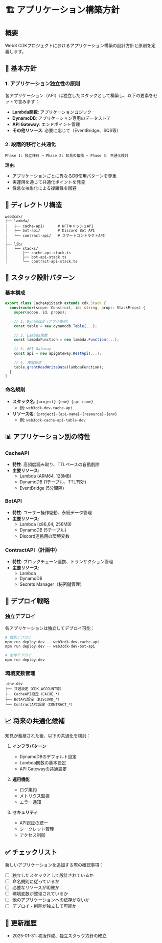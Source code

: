 # 🏗️ アプリケーション構築方針

## 概要

Web3 CDKプロジェクトにおけるアプリケーション構築の設計方針と原則を定義します。

## 🎯 基本方針

### 1. アプリケーション独立性の原則

各アプリケーション（API）は独立したスタックとして構築し、以下の要素をセットで含みます：

- **Lambda関数**: アプリケーションロジック
- **DynamoDB**: アプリケーション専用のデータストア
- **API Gateway**: エンドポイント管理
- **その他リソース**: 必要に応じて（EventBridge、SQS等）

### 2. 段階的移行と共通化

```
Phase 1: 独立移行 → Phase 2: 知見の蓄積 → Phase 3: 共通化検討
```

**理由**:
- アプリケーションごとに異なるDB使用パターンを尊重
- 実運用を通じて共通化ポイントを発見
- 性急な抽象化による複雑性を回避

## 📁 ディレクトリ構造

```
web3cdk/
├── lambda/
│   ├── cache-api/      # NFTキャッシュAPI
│   ├── bot-api/        # Discord Bot API
│   └── contract-api/   # スマートコントラクトAPI
│
├── lib/
│   └── stacks/
│       ├── cache-api-stack.ts
│       ├── bot-api-stack.ts
│       └── contract-api-stack.ts
```

## 🔧 スタック設計パターン

### 基本構成

```typescript
export class CacheApiStack extends cdk.Stack {
  constructor(scope: Construct, id: string, props: StackProps) {
    super(scope, id, props);
    
    // 1. DynamoDB（アプリ専用）
    const table = new dynamodb.Table(...);
    
    // 2. Lambda関数
    const lambdaFunction = new lambda.Function(...);
    
    // 3. API Gateway
    const api = new apigateway.RestApi(...);
    
    // 4. 権限設定
    table.grantReadWriteData(lambdaFunction);
  }
}
```

### 命名規則

- **スタック名**: `{project}-{env}-{api-name}`
  - 例: `web3cdk-dev-cache-api`
- **リソース名**: `{project}-{api-name}-{resource}-{env}`
  - 例: `web3cdk-cache-api-table-dev`

## 📊 アプリケーション別の特性

### CacheAPI
- **特性**: 高頻度読み取り、TTLベースの自動削除
- **主要リソース**: 
  - Lambda (ARM64, 128MB)
  - DynamoDB (1テーブル、TTL有効)
  - EventBridge (5分間隔)

### BotAPI
- **特性**: ユーザー操作駆動、永続データ管理
- **主要リソース**:
  - Lambda (x86_64, 256MB)
  - DynamoDB (5テーブル)
  - Discord連携用の環境変数

### ContractAPI（計画中）
- **特性**: ブロックチェーン連携、トランザクション管理
- **主要リソース**:
  - Lambda
  - DynamoDB
  - Secrets Manager（秘密鍵管理）

## 🚀 デプロイ戦略

### 独立デプロイ

各アプリケーションは独立してデプロイ可能：

```bash
# 個別デプロイ
npm run deploy:dev -- web3cdk-dev-cache-api
npm run deploy:dev -- web3cdk-dev-bot-api

# 全体デプロイ
npm run deploy:dev
```

### 環境変数管理

```
.env.dev
├── 共通設定（CDK_ACCOUNT等）
├── CacheAPI設定（CACHE_*）
├── BotAPI設定（DISCORD_*）
└── ContractAPI設定（CONTRACT_*）
```

## 📈 将来の共通化候補

知見が蓄積された後、以下の共通化を検討：

1. **インフラパターン**
   - DynamoDBのデフォルト設定
   - Lambda関数の基本設定
   - API Gatewayの共通設定

2. **運用機能**
   - ログ集約
   - メトリクス監視
   - エラー通知

3. **セキュリティ**
   - API認証の統一
   - シークレット管理
   - アクセス制御

## ✅ チェックリスト

新しいアプリケーションを追加する際の確認事項：

- [ ] 独立したスタックとして設計されているか
- [ ] 命名規則に従っているか
- [ ] 必要なリソースが明確か
- [ ] 環境変数が整理されているか
- [ ] 他のアプリケーションへの依存がないか
- [ ] デプロイ・削除が独立して可能か

## 📝 更新履歴

- 2025-01-31: 初版作成、独立スタック方針の確立